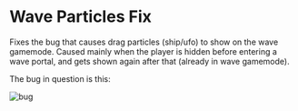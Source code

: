 # Wave Particles Fix

Fixes the bug that causes drag particles (ship/ufo) to show on the wave gamemode. Caused mainly when the player is hidden before entering a wave portal, and gets shown again after that (already in wave gamemode).

The bug in question is this:

![bug](saritahhh.wave_particles_fix/examplepic.png)